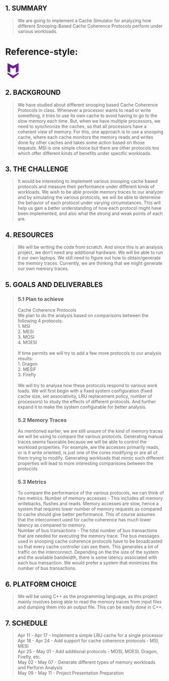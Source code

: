 
## 1. SUMMARY
> We are going to implement a Cache Simulator for analyzing how different Snooping-Based Cache Coherence Protocols
perform under various workloads.

# Reference-style:
![alt text][basic_stats]


## 2. BACKGROUND
> We have studied about different snooping based Cache Coherence Protocols in class. Whenever a processor wants
to read or write something, it tries to use its own cache to avoid having to go to the slow memory each time.
But, when we have multiple processors, we need to synchronize the caches, so that all processors have a coherent
view of memory. For this, one approach is to use a snooping cache, where each cache monitors the memory reads and
writes done by other caches and takes some action based on those requests. MSI is one simple choice but there
are other protocols too which offer different kinds of benefits under specific workloads.

## 3. THE CHALLENGE
> It would be interesting to implement various snooping cache based protocols and measure their performance
under different kinds of workloads. We wish to be able provide memory traces to our analyzer and by simulating
the various protocols, we will be able to determine the behavior of each protocol under varying circumstances.
This will help us gain a better understanding of how each protocol might have been implemented, and also what
the strong and weak points of each are.

## 4. RESOURCES
> We will be writing the code from scratch. And since this is an analysis project, we don’t need any additional
hardware. We will be able to run it our own laptops.
We still need to figure out how to obtain/generate the memory traces. Currently, we are thinking that we might
generate our own memory traces.

## 5. GOALS AND DELIVERABLES
> ### 5.1 Plan to achieve
> Cache Coherence Protocols <br>
> We plan to do the analysis based on comparisons between the following 4 protocols: <br>
> 1\. MSI <br>
> 2\. MESI <br>
> 3\. MOSI <br>
> 4\. MOESI <br>
>  <br> If time permits we will try to add a few more protocols to our analysis results: <br>
> 1\. Dragon <br>
> 2\. MESIF <br>
> 3\. Firefly <br>
>  <br> We will try to analyse how these protocols respond to various work loads. We will first begin with a fixed
system configuration (fixed cache size, set associativity, LRU replacement policy, number of processors) to
study the effects of different protocols. And further expand it to make the system configurable for better
analysis. <br>
>### 5.2 Memory Traces
> As mentioned earlier, we are still unsure of the kind of memory traces we will be using to compare the
various protocols. Generating manual traces seems favorable because we will be able to control the workload
properties. For example, are the accesses primarily reads, or is it write oriented, is just one of the cores
modifying or are all of them trying to modify. Generating workloads that mimic such different properties will
lead to more interesting comparisons between the protocols  <br>
>### 5.3 Metrics
> To compare the performance of the various protocols, we can think of two metrics.
Number of memory accesses - This includes all memory writebacks, flushes and reads. Memory accesses are slow,
hence a system that requires lower number of memory requests as compared to cache should give better performance.
This of course assumes that the interconnect used for cache coherence has much lower latency as compared to
memory. <br>
> Number of bus transactions - The total number of bus transactions that are needed for executing the memory
trace. The bus messages used in snooping cache coherence protocols have to be broadcasted so that every cache
controller can see them. This generates a lot of traffic on the interconnect. Depending on the the size of the
system and the available bandwidth, there is some latency associated with each bus transaction. We would prefer
a system that minimizes the number of bus transactions. <br>

## 6. PLATFORM CHOICE
> We will be using C++ as the programming language, as this project mainly involves being able to read the
memory traces from input files and dumping them into an output file. This can be easily done in C++.

## 7. SCHEDULE
> Apr 11 - Apr 17 - Implement a simple LRU cache for a single processor <br>
> Apr 18 - Apr 24 - Add support for cache coherence protocols - MSI, MESI <br>
> Apr 25 - May 01 - Add additional protocols - MOSI, MOESI, Dragon, Firefly, etc. <br>
> May 02 - May 07 - Generate different types of memory workloads and Perform Analysis <br>
> May 09 - May 11 - Project Presentation Preparation <br>

[//]: # (Links to images below this line)

[basic_stats]: https://github.com/adam-p/markdown-here/raw/master/src/common/images/icon48.png "Basic Stats Graph"
